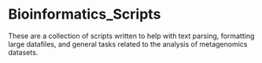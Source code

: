 # Bioinformatics_Scripts
These are a collection of scripts written to help with text parsing, formatting large datafiles, and general tasks related to the analysis of metagenomics datasets.
